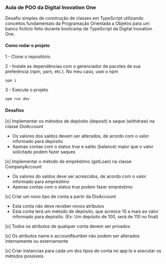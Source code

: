 ### Aula de POO da Digital Inovation One

Desafio simples de construção de classes em TypeScript utilizando conceitos fundamentais da Programação Orientada a Objetos para um banco fictício feito durante bootcamp de TypeScript da Digital Inovation One.

#### Como rodar o projeto

1 - Clone o repositório

2 - Instale as dependências com o gerenciador de pacotes de sua preferência (npm, yarn, etc.). No meu caso, usei o npm

```bash
npm i
```
3 - Execute o projeto

```bash
npm run dev
```
#### Desafios

[x] Implementar os métodos de depósito (deposit) e saque (withdraw) na classe DioAccount

  * Os valores dos saldos devem ser alterados, de acordo com o valor informado para depósito
  * Apenas contas com o status true e saldo (balance) maior que o valor solicitado podem fazer saques

[x] Implementar o método de empréstimo (getLoan) na classe CompanyAccount

  * Os valores do saldos deve ser acrescidos, de acordo com o valor informado para empréstimo
  * Apenas contas com o status true podem fazer empréstimo

[x] Criar um novo tipo de conta a partir da DioAccount

  * Esta conta não deve receber novos atributos
  * Esta conta terá um método de depósito, que acresce 10 a mais ao valor informado para depósito. (Ex: Um depósito de 100, será de 110 no final)

[x] Todos os atributos de qualquer conta devem ser privados

[x] Os atributos name e accountNumber não podem ser alterados internamente ou externamente

[x] Criar instancias para cada um dos tipos de conta no app.ts e executar os métodos possíveis.

